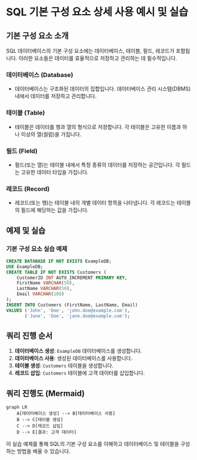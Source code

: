 
# SQL 기본 구성 요소 상세 사용 예시 및 실습

## 기본 구성 요소 소개

SQL 데이터베이스의 기본 구성 요소에는 데이터베이스, 테이블, 필드, 레코드가 포함됩니다. 이러한 요소들은 데이터를 효율적으로 저장하고 관리하는 데 필수적입니다.

### 데이터베이스 (Database)
- 데이터베이스는 구조화된 데이터의 집합입니다. 데이터베이스 관리 시스템(DBMS) 내에서 데이터를 저장하고 관리합니다.

### 테이블 (Table)
- 테이블은 데이터를 행과 열의 형식으로 저장합니다. 각 테이블은 고유한 이름과 하나 이상의 열(컬럼)을 가집니다.

### 필드 (Field)
- 필드(또는 열)는 테이블 내에서 특정 종류의 데이터를 저장하는 공간입니다. 각 필드는 고유한 데이터 타입을 가집니다.

### 레코드 (Record)
- 레코드(또는 행)는 테이블 내의 개별 데이터 항목을 나타냅니다. 각 레코드는 테이블의 필드에 해당하는 값을 가집니다.

## 예제 및 실습

### 기본 구성 요소 실습 예제
```sql
CREATE DATABASE IF NOT EXISTS ExampleDB;
USE ExampleDB;
CREATE TABLE IF NOT EXISTS Customers (
    CustomerID INT AUTO_INCREMENT PRIMARY KEY,
    FirstName VARCHAR(50),
    LastName VARCHAR(50),
    Email VARCHAR(100)
);
INSERT INTO Customers (FirstName, LastName, Email) 
VALUES ('John', 'Doe', 'john.doe@example.com'),
       ('Jane', 'Doe', 'jane.doe@example.com');
```

## 쿼리 진행 순서

1. **데이터베이스 생성**: `ExampleDB` 데이터베이스를 생성합니다.
2. **데이터베이스 사용**: 생성된 데이터베이스를 사용합니다.
3. **테이블 생성**: `Customers` 테이블을 생성합니다.
4. **레코드 삽입**: `Customers` 테이블에 고객 데이터를 삽입합니다.

## 쿼리 진행도 (Mermaid)

```mermaid
graph LR
    A[데이터베이스 생성] --> B[데이터베이스 사용]
    B --> C[테이블 생성]
    C --> D[레코드 삽입]
    D --> E[결과: 고객 데이터]
```

이 실습 예제를 통해 SQL의 기본 구성 요소를 이해하고 데이터베이스 및 테이블을 구성하는 방법을 배울 수 있습니다.
